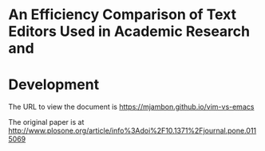 An Efficiency Comparison of Text Editors Used in Academic Research and
======================================================================
Development
===========

The URL to view the document is
https://mjambon.github.io/vim-vs-emacs

The original paper is at
http://www.plosone.org/article/info%3Adoi%2F10.1371%2Fjournal.pone.0115069
